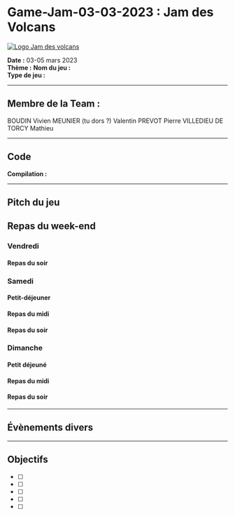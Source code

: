 # Game-Jam-03-03-2023 : Jam des Volcans
[![Logo Jam des volcans](https://media.licdn.com/dms/image/D4E1EAQGOTb3eS8WOQg/event-background-image-crop_720_1280/0/1675111085004?e=1678471200&v=beta&t=U2OyLlqU-4m_lCeD5hf44mHL9BfR42y8ozg5XmvHvjg "Logo Jam des volcans")](https://jam-des-volcans.fr/)


**Date :** 03-05 mars 2023   
**Thème :** 
**Nom du jeu :**  
**Type de jeu :** 

---
## Membre de la Team :
BOUDIN Vivien
MEUNIER (tu dors ?) Valentin
PREVOT Pierre
VILLEDIEU DE TORCY Mathieu    

---
## Code

**Compilation :**  

---  
## Pitch du jeu 



## Repas du week-end

### Vendredi 
#### Repas du soir 


### Samedi
#### Petit-déjeuner 

#### Repas du midi 

#### Repas du soir

### Dimanche 
#### Petit déjeuné 


#### Repas du midi 


#### Repas du soir 


---
## Évènements divers


---
## Objectifs

- [ ]   
- [ ]   
- [ ]  
- [ ]   
- [ ]  
